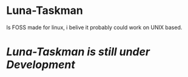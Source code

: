 # Luna-Taskman
Is FOSS made for linux, i belive it probably could work on UNIX based.
# *Luna-Taskman is still under Development*
